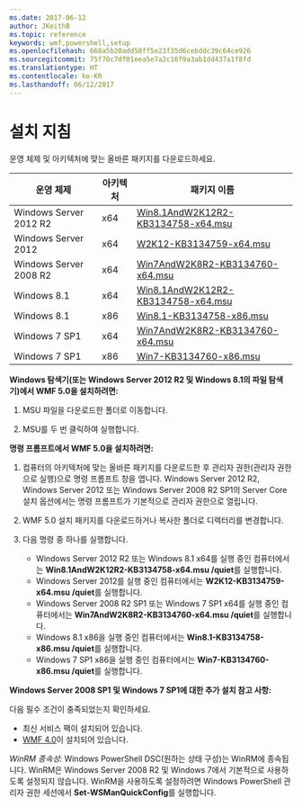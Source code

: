 ```yaml
---
ms.date: 2017-06-12
author: JKeithB
ms.topic: reference
keywords: wmf,powershell,setup
ms.openlocfilehash: 668a5b20add58ff5e23f35d6cebddc39c64ce926
ms.sourcegitcommit: 75f70c7df01eea5e7a2c16f9a3ab1dd437a1f8fd
ms.translationtype: HT
ms.contentlocale: ko-KR
ms.lasthandoff: 06/12/2017
---
```

# <a name="installation-instructions"></a>설치 지침

운영 체제 및 아키텍처에 맞는 올바른 패키지를 다운로드하세요.

| 운영 체제       | 아키텍처 | 패키지 이름              | 
|------------------------|--------------|---------------------------| 
| Windows Server 2012 R2 | x64      | [Win8.1AndW2K12R2-KB3134758-x64.msu](http://go.microsoft.com/fwlink/?LinkId=717507) | 
| Windows Server 2012    | x64      | [W2K12-KB3134759-x64.msu](http://go.microsoft.com/fwlink/?LinkId=717506) | 
| Windows Server 2008 R2 | x64      | [Win7AndW2K8R2-KB3134760-x64.msu](http://go.microsoft.com/fwlink/?LinkId=717504) |
| Windows 8.1            | x64          | [Win8.1AndW2K12R2-KB3134758-x64.msu](http://go.microsoft.com/fwlink/?LinkId=717507) |
| Windows 8.1            | x86          | [Win8.1-KB3134758-x86.msu](http://go.microsoft.com/fwlink/?LinkID=717963) |
| Windows 7 SP1          | x64          | [Win7AndW2K8R2-KB3134760-x64.msu](http://go.microsoft.com/fwlink/?LinkId=717504) |
| Windows 7 SP1          | x86          | [Win7-KB3134760-x86.msu](http://go.microsoft.com/fwlink/?LinkID=717962) |


**Windows 탐색기(또는 Windows Server 2012 R2 및 Windows 8.1의 파일 탐색기)에서 WMF 5.0을 설치하려면:**

1. MSU 파일을 다운로드한 폴더로 이동합니다.

2. MSU를 두 번 클릭하여 실행합니다.

**명령 프롬프트에서 WMF 5.0을 설치하려면:** 

1. 컴퓨터의 아키텍처에 맞는 올바른 패키지를 다운로드한 후 관리자 권한(관리자 권한으로 실행)으로 명령 프롬프트 창을 엽니다. Windows Server 2012 R2, Windows Server 2012 또는 Windows Server 2008 R2 SP1의 Server Core 설치 옵션에서는 명령 프롬프트가 기본적으로 관리자 권한으로 열립니다.

2. WMF 5.0 설치 패키지를 다운로드하거나 복사한 폴더로 디렉터리를 변경합니다.

3. 다음 명령 중 하나를 실행합니다.
    - Windows Server 2012 R2 또는 Windows 8.1 x64를 실행 중인 컴퓨터에서는 **Win8.1AndW2K12R2-KB3134758-x64.msu /quiet**를 실행합니다.
    - Windows Server 2012를 실행 중인 컴퓨터에서는 **W2K12-KB3134759-x64.msu /quiet**를 실행합니다.
    - Windows Server 2008 R2 SP1 또는 Windows 7 SP1 x64를 실행 중인 컴퓨터에서는 **Win7AndW2K8R2-KB3134760-x64.msu /quiet**를 실행합니다.
    - Windows 8.1 x86을 실행 중인 컴퓨터에서는 **Win8.1-KB3134758-x86.msu /quiet**를 실행합니다.
    - Windows 7 SP1 x86을 실행 중인 컴퓨터에서는 **Win7-KB3134760-x86.msu /quiet**를 실행합니다.

**Windows Server 2008 SP1 및 Windows 7 SP1에 대한 추가 설치 참고 사항:**

다음 필수 조건이 충족되었는지 확인하세요.
- 최신 서비스 팩이 설치되어 있습니다.
- [WMF 4.0](http://www.microsoft.com/en-us/download/details.aspx?id=40855)이 설치되어 있습니다.

*WinRM 종속성:* Windows PowerShell DSC(원하는 상태 구성)는 WinRM에 종속됩니다. WinRM은 Windows Server 2008 R2 및 Windows 7에서 기본적으로 사용하도록 설정되지 않습니다. WinRM을 사용하도록 설정하려면 Windows PowerShell 관리자 권한 세션에서 **Set-WSManQuickConfig**를 실행합니다.


